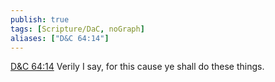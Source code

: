 ```yaml
---
publish: true
tags: [Scripture/DaC, noGraph]
aliases: ["D&C 64:14"]
---
```

[D&C 64:14](https://churchofjesuschrist.org/study/scriptures/dc-testament/dc/64?lang=eng&id=p14#p14) Verily I say, for this cause ye shall do these things.

